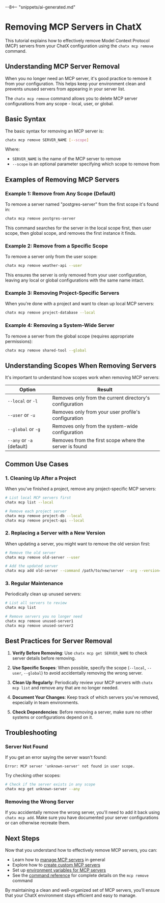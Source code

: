 --8<-- "snippets/ai-generated.md"

# Removing MCP Servers in ChatX

This tutorial explains how to effectively remove Model Context Protocol (MCP) servers from your ChatX configuration using the `chatx mcp remove` command.

## Understanding MCP Server Removal

When you no longer need an MCP server, it's good practice to remove it from your configuration. This helps keep your environment clean and prevents unused servers from appearing in your server list.

The `chatx mcp remove` command allows you to delete MCP server configurations from any scope - local, user, or global.

## Basic Syntax

The basic syntax for removing an MCP server is:

```bash
chatx mcp remove SERVER_NAME [--scope]
```

Where:
- `SERVER_NAME` is the name of the MCP server to remove
- `--scope` is an optional parameter specifying which scope to remove from

## Examples of Removing MCP Servers

### Example 1: Remove from Any Scope (Default)

To remove a server named "postgres-server" from the first scope it's found in:

```bash
chatx mcp remove postgres-server
```

This command searches for the server in the local scope first, then user scope, then global scope, and removes the first instance it finds.

### Example 2: Remove from a Specific Scope

To remove a server only from the user scope:

```bash
chatx mcp remove weather-api --user
```

This ensures the server is only removed from your user configuration, leaving any local or global configurations with the same name intact.

### Example 3: Removing Project-Specific Servers

When you're done with a project and want to clean up local MCP servers:

```bash
chatx mcp remove project-database --local
```

### Example 4: Removing a System-Wide Server

To remove a server from the global scope (requires appropriate permissions):

```bash
chatx mcp remove shared-tool --global
```

## Understanding Scopes When Removing Servers

It's important to understand how scopes work when removing MCP servers:

| Option | Result |
|--------|--------|
| `--local` or `-l` | Removes only from the current directory's configuration |
| `--user` or `-u` | Removes only from your user profile's configuration |
| `--global` or `-g` | Removes only from the system-wide configuration |
| `--any` or `-a` (default) | Removes from the first scope where the server is found |

## Common Use Cases

### 1. Cleaning Up After a Project

When you've finished a project, remove any project-specific MCP servers:

```bash
# List local MCP servers first
chatx mcp list --local

# Remove each project server
chatx mcp remove project-db --local
chatx mcp remove project-api --local
```

### 2. Replacing a Server with a New Version

When updating a server, you might want to remove the old version first:

```bash
# Remove the old server
chatx mcp remove old-server --user

# Add the updated server
chatx mcp add old-server --command /path/to/new/server --arg --version=2 --user
```

### 3. Regular Maintenance

Periodically clean up unused servers:

```bash
# List all servers to review
chatx mcp list

# Remove servers you no longer need
chatx mcp remove unused-server1
chatx mcp remove unused-server2
```

## Best Practices for Server Removal

1. **Verify Before Removing**: Use `chatx mcp get SERVER_NAME` to check server details before removing.

2. **Use Specific Scopes**: When possible, specify the scope (`--local`, `--user`, `--global`) to avoid accidentally removing the wrong server.

3. **Clean Up Regularly**: Periodically review your MCP servers with `chatx mcp list` and remove any that are no longer needed.

4. **Document Your Changes**: Keep track of which servers you've removed, especially in team environments.

5. **Check Dependencies**: Before removing a server, make sure no other systems or configurations depend on it.

## Troubleshooting

### Server Not Found

If you get an error saying the server wasn't found:

```
Error: MCP server 'unknown-server' not found in user scope.
```

Try checking other scopes:

```bash
# Check if the server exists in any scope
chatx mcp get unknown-server --any
```

### Removing the Wrong Server

If you accidentally remove the wrong server, you'll need to add it back using `chatx mcp add`. Make sure you have documented your server configurations or can otherwise recreate them.

## Next Steps

Now that you understand how to effectively remove MCP servers, you can:

- Learn how to [manage MCP servers](managing-mcp-servers.md) in general
- Explore how to [create custom MCP servers](../advanced/mcp.md)
- Set up [environment variables for MCP servers](env-variables-mcp.md)
- See the [command reference](../reference/cli/mcp/remove.md) for complete details on the `mcp remove` command

By maintaining a clean and well-organized set of MCP servers, you'll ensure that your ChatX environment stays efficient and easy to manage.